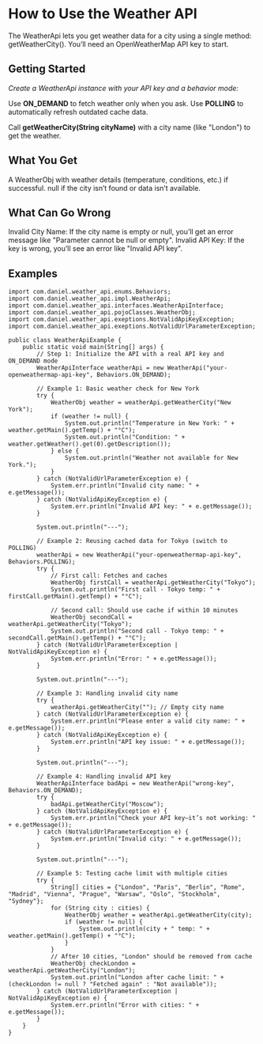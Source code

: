 # How to Use the Weather API

The WeatherApi lets you get weather data for a city using a single method: getWeatherCity(). You’ll need an OpenWeatherMap API key to start.

## Getting Started
*Create a WeatherApi instance with your API key and a behavior mode:*

Use **ON_DEMAND** to fetch weather only when you ask.
Use **POLLING** to automatically refresh outdated cache data.

Call **getWeatherCity(String cityName)** with a city name (like "London") to get the weather.

## What You Get
A WeatherObj with weather details (temperature, conditions, etc.) if successful.
null if the city isn’t found or data isn’t available.



## What Can Go Wrong
Invalid City Name: If the city name is empty or null, you’ll get an error message like "Parameter cannot be null or empty".
Invalid API Key: If the key is wrong, you’ll see an error like "Invalid API key".

## Examples 
```
import com.daniel.weather_api.enums.Behaviors;
import com.daniel.weather_api.impl.WeatherApi;
import com.daniel.weather_api.interfaces.WeatherApiInterface;
import com.daniel.weather_api.pojoClasses.WeatherObj;
import com.daniel.weather_api.exeptions.NotValidApiKeyException;
import com.daniel.weather_api.exeptions.NotValidUrlParameterException;

public class WeatherApiExample {
    public static void main(String[] args) {
        // Step 1: Initialize the API with a real API key and ON_DEMAND mode
        WeatherApiInterface weatherApi = new WeatherApi("your-openweathermap-api-key", Behaviors.ON_DEMAND);

        // Example 1: Basic weather check for New York
        try {
            WeatherObj weather = weatherApi.getWeatherCity("New York");
            if (weather != null) {
                System.out.println("Temperature in New York: " + weather.getMain().getTemp() + "°C");
                System.out.println("Condition: " + weather.getWeather().get(0).getDescription());
            } else {
                System.out.println("Weather not available for New York.");
            }
        } catch (NotValidUrlParameterException e) {
            System.err.println("Invalid city name: " + e.getMessage());
        } catch (NotValidApiKeyException e) {
            System.err.println("Invalid API key: " + e.getMessage());
        }

        System.out.println("---");

        // Example 2: Reusing cached data for Tokyo (switch to POLLING)
        weatherApi = new WeatherApi("your-openweathermap-api-key", Behaviors.POLLING);
        try {
            // First call: Fetches and caches
            WeatherObj firstCall = weatherApi.getWeatherCity("Tokyo");
            System.out.println("First call - Tokyo temp: " + firstCall.getMain().getTemp() + "°C");

            // Second call: Should use cache if within 10 minutes
            WeatherObj secondCall = weatherApi.getWeatherCity("Tokyo");
            System.out.println("Second call - Tokyo temp: " + secondCall.getMain().getTemp() + "°C");
        } catch (NotValidUrlParameterException | NotValidApiKeyException e) {
            System.err.println("Error: " + e.getMessage());
        }

        System.out.println("---");

        // Example 3: Handling invalid city name
        try {
            weatherApi.getWeatherCity(""); // Empty city name
        } catch (NotValidUrlParameterException e) {
            System.err.println("Please enter a valid city name: " + e.getMessage());
        } catch (NotValidApiKeyException e) {
            System.err.println("API key issue: " + e.getMessage());
        }

        System.out.println("---");

        // Example 4: Handling invalid API key
        WeatherApiInterface badApi = new WeatherApi("wrong-key", Behaviors.ON_DEMAND);
        try {
            badApi.getWeatherCity("Moscow");
        } catch (NotValidApiKeyException e) {
            System.err.println("Check your API key—it’s not working: " + e.getMessage());
        } catch (NotValidUrlParameterException e) {
            System.err.println("Invalid city: " + e.getMessage());
        }

        System.out.println("---");

        // Example 5: Testing cache limit with multiple cities
        try {
            String[] cities = {"London", "Paris", "Berlin", "Rome", "Madrid", "Vienna", "Prague", "Warsaw", "Oslo", "Stockholm", "Sydney"};
            for (String city : cities) {
                WeatherObj weather = weatherApi.getWeatherCity(city);
                if (weather != null) {
                    System.out.println(city + " temp: " + weather.getMain().getTemp() + "°C");
                }
            }
            // After 10 cities, "London" should be removed from cache
            WeatherObj checkLondon = weatherApi.getWeatherCity("London");
            System.out.println("London after cache limit: " + (checkLondon != null ? "Fetched again" : "Not available"));
        } catch (NotValidUrlParameterException | NotValidApiKeyException e) {
            System.err.println("Error with cities: " + e.getMessage());
        }
    }
}
```
